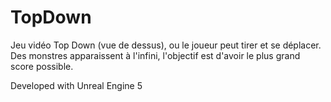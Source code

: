 # TopDown

Jeu vidéo Top Down (vue de dessus), ou le joueur peut tirer et se déplacer. Des monstres apparaissent à l'infini, l'objectif est d'avoir le plus grand score possible.

Developed with Unreal Engine 5
